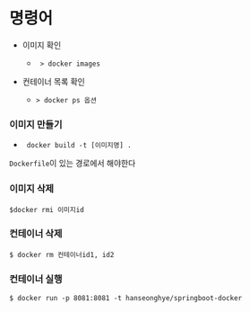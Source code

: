 # 명령어

- 이미지 확인
  - ` > docker images`

- 컨테이너 목록 확인
  - `> docker ps 옵션`



### 이미지 만들기

- ` docker build -t [이미지명] .`

`Dockerfile`이 있는 경로에서 해야한다



###  이미지 삭제

`$docker rmi 이미지id`



### 컨테이너 삭제

`$ docker rm 컨테이너id1, id2`



### 컨테이너 실행

`$ docker run -p 8081:8081 -t hanseonghye/springboot-docker`